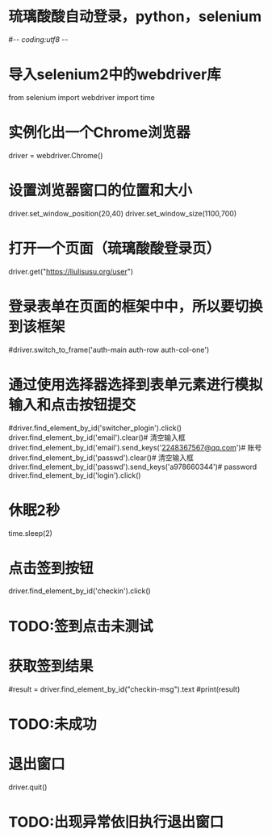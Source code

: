 # 琉璃酸酸自动登录，python，selenium
#-*- coding:utf8 -*-

# 导入selenium2中的webdriver库
from selenium import webdriver
import time 

# 实例化出一个Chrome浏览器 
driver = webdriver.Chrome()

# 设置浏览器窗口的位置和大小
driver.set_window_position(20,40)
driver.set_window_size(1100,700)

# 打开一个页面（琉璃酸酸登录页）
driver.get("https://liulisusu.org/user")

# 登录表单在页面的框架中中，所以要切换到该框架
#driver.switch_to_frame('auth-main auth-row auth-col-one')

# 通过使用选择器选择到表单元素进行模拟输入和点击按钮提交
#driver.find_element_by_id('switcher_plogin').click()
driver.find_element_by_id('email').clear()# 清空输入框
driver.find_element_by_id('email').send_keys('2248367567@qq.com')# 账号
driver.find_element_by_id('passwd').clear()# 清空输入框
driver.find_element_by_id('passwd').send_keys('a978660344')# password
driver.find_element_by_id('login').click()

# 休眠2秒
time.sleep(2)

# 点击签到按钮
driver.find_element_by_id('checkin').click()
# TODO:签到点击未测试

# 获取签到结果
#result = driver.find_element_by_id("checkin-msg").text
#print(result)
# TODO:未成功

# 退出窗口
driver.quit()
# TODO:出现异常依旧执行退出窗口
